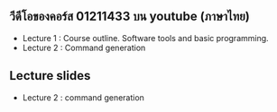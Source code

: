 ## วีดีโอของคอร์ส 01211433 บน youtube (ภาษาไทย)

<ul>
  <li />Lecture 1 : Course outline. Software tools and basic programming.
  <li />Lecture 2 : Command generation
</ul>

## Lecture slides

<ul>
  <li />Lecture 2 : command generation
  
</ul>
